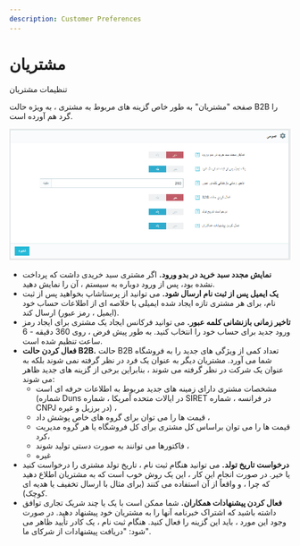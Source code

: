 ```yaml
---
description: Customer Preferences
---
```


# مشتریان

تنظیمات مشتریان

صفحه "مشتریان" به طور خاص گزینه های مربوط به مشتری ، به ویژه حالت B2B را گرد هم آورده است.

![](<../../../../.gitbook/assets/0 (57).png>)

* **نمایش مجدد سبد خرید در بدو ورود.** اگر مشتری سبد خریدی داشت که پرداخت نشده بود، پس از ورود دوباره به سیستم ، آن را نمایش دهید.
* **یک ایمیل پس از ثبت نام ارسال شود.** می توانید از پرستاشاپ بخواهید پس از ثبت نام، برای هر مشتری تازه ایجاد شده ایمیلی با خلاصه ای از اطلاعات حساب خود (ایمیل ، رمز عبور) ارسال کند.
* **تاخیر زمانی بازنشانی کلمه عبور.** می توانید فرکانس ایجاد یک مشتری برای ایجاد رمز ورود جدید برای حساب خود را انتخاب کنید. به طور پیش فرض ، روی 360 دقیقه - 6 ساعت تنظیم شده است.
* **فعال کردن حالت B2B.** حالت B2B تعداد کمی از ویژگی های جدید را به فروشگاه شما می آورد. مشتریان دیگر به عنوان یک فرد در نظر گرفته نمی شوند بلکه به عنوان یک شرکت در نظر گرفته می شوند ، بنابراین برخی از گزینه های جدید ظاهر می شوند:
  * مشخصات مشتری دارای زمینه های جدید مربوط به اطلاعات حرفه ای است (شماره Duns در ایالات متحده آمریکا ، شماره SIRET در فرانسه ، شماره CNPJ در برزیل و غیره) ،
  * قیمت ها را می توان برای گروه های خاص پوشش داد ،
  * قیمت ها را می توان براساس کل مشتری برای کل فروشگاه یا هر گروه مدیریت کرد،
  * فاکتورها می توانند به صورت دستی تولید شوند ،
  * غیره
* **درخواست تاریخ تولد.** می توانید هنگام ثبت نام ، تاریخ تولد مشتری را درخواست کنید یا خیر. در صورت انجام این کار ، این یک روش خوب است که به مشتریان اطلاع دهید که چرا ، و واقعاً از آن استفاده می کنند (برای مثال با ارسال تخفیف یا هدیه ای کوچک).
* **فعال کردن پیشنهادات همکاران.** شما ممکن است با یک یا چند شریک تجاری توافق داشته باشید که اشتراک خبرنامه آنها را به مشتریان خود پیشنهاد دهید. در صورت وجود این مورد ، باید این گزینه را فعال کنید. هنگام ثبت نام ، یک کادر تأیید ظاهر می شود: "دریافت پیشنهادات از شرکای ما".
